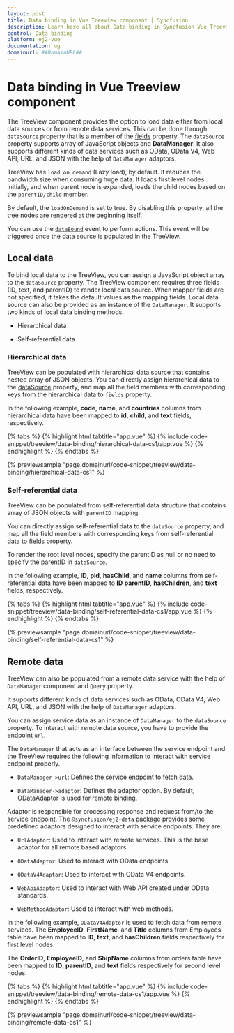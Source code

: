 ```yaml
---
layout: post
title: Data binding in Vue Treeview component | Syncfusion
description: Learn here all about Data binding in Syncfusion Vue Treeview component of Syncfusion Essential JS 2 and more.
control: Data binding 
platform: ej2-vue
documentation: ug
domainurl: ##DomainURL##
---
```


# Data binding in Vue Treeview component

The TreeView component provides the option to load data either from local data sources or from remote data services. This can be done
through `dataSource` property that is a member of the [fields](https://ej2.syncfusion.com/vue/documentation/api/treeview#fields) property. The `dataSource` property supports array of JavaScript objects and **DataManager**. It also supports different kinds of data services such as OData, OData V4, Web API, URL, and JSON with the help of `DataManager` adaptors.

TreeView has `load on demand` (Lazy load), by default. It reduces the bandwidth size when consuming huge data. It loads first level nodes initially, and when parent node is expanded,  loads the child nodes based on the `parentID/child` member.

By default, the `loadOnDemand` is set to true. By disabling this property, all the tree nodes are rendered at the beginning itself.

You can use the [`dataBound`](https://ej2.syncfusion.com/vue/documentation/api/treeview#databound) event to perform actions. This event will be triggered once the data source is populated in the TreeView.

## Local data

To bind local data to the TreeView, you can assign a JavaScript object array to the `dataSource` property. The TreeView component requires three  fields (ID, text, and parentID) to render local data source. When mapper fields are not specified, it takes the default values as the mapping fields. Local data source can also be provided as an instance of the `DataManager`. It supports two kinds of local data binding methods.

* Hierarchical data

* Self-referential data

### Hierarchical data

TreeView can be populated with hierarchical data source that contains nested array of JSON objects. You can directly assign hierarchical data to the [dataSource](https://ej2.syncfusion.com/vue/documentation/api/treeview/fieldsSettingsModel#datasource) property, and map all the field members with corresponding keys from the hierarchical data to `fields` property.

In the following example, **code**, **name**, and **countries** columns from hierarchical data have been mapped to **id**, **child**,
and **text** fields, respectively.

{% tabs %}
{% highlight html tabtitle="app.vue" %}
{% include code-snippet/treeview/data-binding/hierarchical-data-cs1/app.vue %}
{% endhighlight %}
{% endtabs %}
        
{% previewsample "page.domainurl/code-snippet/treeview/data-binding/hierarchical-data-cs1" %}

### Self-referential data

TreeView can be populated from self-referential data structure that contains array of JSON objects with `parentID` mapping.

You can directly assign self-referential data to the `dataSource` property, and map all the field members with corresponding keys from self-referential data to [fields](../api/treeview#fields) property.

To render the root level nodes, specify the parentID as null or no need to specify the parentID in `dataSource`.

In the following example, **ID**, **pid**, **hasChild**, and **name** columns from self-referential data have been mapped to **ID** **parentID**, **hasChildren**, and **text** fields, respectively.

{% tabs %}
{% highlight html tabtitle="app.vue" %}
{% include code-snippet/treeview/data-binding/self-referential-data-cs1/app.vue %}
{% endhighlight %}
{% endtabs %}
        
{% previewsample "page.domainurl/code-snippet/treeview/data-binding/self-referential-data-cs1" %}

## Remote data

TreeView can also be populated from a remote data service with the help of `DataManager` component and `Query` property.

It supports different kinds of data services such as OData, OData V4, Web API, URL, and JSON with the help of `DataManager` adaptors.

You can assign service data as an instance of `DataManager` to the `dataSource` property. To interact with remote data source, you have to provide the endpoint `url`.

The `DataManager` that acts as an interface between the service endpoint and the TreeView requires the following information to interact with service endpoint properly.

* `DataManager->url`: Defines the service endpoint to fetch data.

* `DataManager->adaptor`: Defines the adaptor option. By default, ODataAdaptor is used for remote binding.

Adaptor is responsible for processing response and request from/to the service endpoint. The `@syncfusion/ej2-data` package
provides some predefined adaptors  designed to interact with service endpoints. They are,

* `UrlAdaptor`: Used to interact with remote services. This is the base adaptor for all remote based adaptors.

* `ODataAdaptor`: Used to interact with OData endpoints.

* `ODataV4Adaptor`: Used to interact with OData V4 endpoints.

* `WebApiAdaptor`: Used to interact with Web API created under OData standards.

* `WebMethodAdaptor`: Used to interact with web methods.

In the following example, `ODataV4Adaptor` is  used to fetch data from remote services. The **EmployeeID**, **FirstName**, and **Title**
columns from Employees table have been mapped to **ID**, **text**, and **hasChildren** fields respectively for first level nodes.

The **OrderID**, **EmployeeID**, and **ShipName** columns from orders table have been mapped to **ID**, **parentID**, and **text** fields
respectively for second level nodes.

{% tabs %}
{% highlight html tabtitle="app.vue" %}
{% include code-snippet/treeview/data-binding/remote-data-cs1/app.vue %}
{% endhighlight %}
{% endtabs %}
        
{% previewsample "page.domainurl/code-snippet/treeview/data-binding/remote-data-cs1" %}